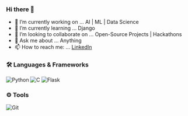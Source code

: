 ### Hi there 👋

- 🔭 I’m currently working on ... AI | ML | Data Science
- 🌱 I’m currently learning ... Django
- 🔗 I’m looking to collaborate on ... Open-Source Projects | Hackathons
- 💬 Ask me about ... Anything
- 📫 How to reach me: ... [LinkedIn](https://www.linkedin.com/in/akhileshthite/)

### 🛠️ Languages & Frameworks


![Python](https://img.shields.io/badge/python%20-%231572B6.svg?&style=for-the-badge&logo=python&logoColor=white)
![C](https://img.shields.io/badge/c%20-%2300599C.svg?&style=for-the-badge&logo=c%2B%2B&ogoColor=white)
![Flask](https://img.shields.io/badge/flask%20-%23000.svg?&style=for-the-badge&logo=flask&logoColor=white)
<!--![Django](https://img.shields.io/badge/-Django-003f2c?style=for-the-badge&logo=django&logoColor=fff&labelColor=003f2c)
![HTML](https://img.shields.io/badge/html%20-%23E34F26.svg?&style=for-the-badge&logo=html5&logoColor=white)
![CSS](https://img.shields.io/badge/css%20-%231572B6.svg?&style=for-the-badge&logo=css3&logoColor=white)
![Javascript](https://img.shields.io/badge/-Javascript-ffb400?style=for-the-badge&logo=javascript&logoColor=ffff3f)
-->
### ⚙️ Tools

![Git](https://img.shields.io/badge/git%20-%23F05033.svg?&style=for-the-badge&logo=git&logoColor=white)

